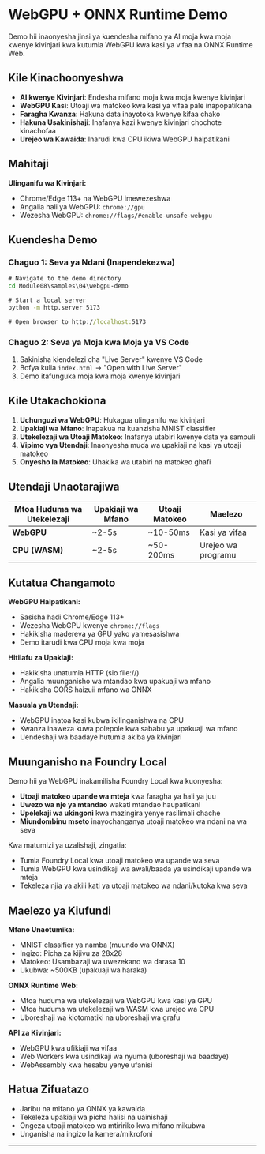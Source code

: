 <!--
CO_OP_TRANSLATOR_METADATA:
{
  "original_hash": "7a474b8e201d5316c0095cdbc3bf0555",
  "translation_date": "2025-09-25T03:09:09+00:00",
  "source_file": "Module08/samples/04/webgpu-demo/README.md",
  "language_code": "sw"
}
-->
# WebGPU + ONNX Runtime Demo

Demo hii inaonyesha jinsi ya kuendesha mifano ya AI moja kwa moja kwenye kivinjari kwa kutumia WebGPU kwa kasi ya vifaa na ONNX Runtime Web.

## Kile Kinachoonyeshwa

- **AI kwenye Kivinjari**: Endesha mifano moja kwa moja kwenye kivinjari
- **WebGPU Kasi**: Utoaji wa matokeo kwa kasi ya vifaa pale inapopatikana
- **Faragha Kwanza**: Hakuna data inayotoka kwenye kifaa chako
- **Hakuna Usakinishaji**: Inafanya kazi kwenye kivinjari chochote kinachofaa
- **Urejeo wa Kawaida**: Inarudi kwa CPU ikiwa WebGPU haipatikani

## Mahitaji

**Ulinganifu wa Kivinjari:**
- Chrome/Edge 113+ na WebGPU imewezeshwa
- Angalia hali ya WebGPU: `chrome://gpu`
- Wezesha WebGPU: `chrome://flags/#enable-unsafe-webgpu`

## Kuendesha Demo

### Chaguo 1: Seva ya Ndani (Inapendekezwa)

```cmd
# Navigate to the demo directory
cd Module08\samples\04\webgpu-demo

# Start a local server
python -m http.server 5173

# Open browser to http://localhost:5173
```

### Chaguo 2: Seva ya Moja kwa Moja ya VS Code

1. Sakinisha kiendelezi cha "Live Server" kwenye VS Code
2. Bofya kulia `index.html` → "Open with Live Server"
3. Demo itafunguka moja kwa moja kwenye kivinjari

## Kile Utakachokiona

1. **Uchunguzi wa WebGPU**: Hukagua ulinganifu wa kivinjari
2. **Upakiaji wa Mfano**: Inapakua na kuanzisha MNIST classifier
3. **Utekelezaji wa Utoaji Matokeo**: Inafanya utabiri kwenye data ya sampuli
4. **Vipimo vya Utendaji**: Inaonyesha muda wa upakiaji na kasi ya utoaji matokeo
5. **Onyesho la Matokeo**: Uhakika wa utabiri na matokeo ghafi

## Utendaji Unaotarajiwa

| Mtoa Huduma wa Utekelezaji | Upakiaji wa Mfano | Utoaji Matokeo | Maelezo |
|-------------------|------------|-----------|-------|
| **WebGPU** | ~2-5s | ~10-50ms | Kasi ya vifaa |
| **CPU (WASM)** | ~2-5s | ~50-200ms | Urejeo wa programu |

## Kutatua Changamoto

**WebGPU Haipatikani:**
- Sasisha hadi Chrome/Edge 113+
- Wezesha WebGPU kwenye `chrome://flags`
- Hakikisha madereva ya GPU yako yamesasishwa
- Demo itarudi kwa CPU moja kwa moja

**Hitilafu za Upakiaji:**
- Hakikisha unatumia HTTP (sio file://)
- Angalia muunganisho wa mtandao kwa upakuaji wa mfano
- Hakikisha CORS haizuii mfano wa ONNX

**Masuala ya Utendaji:**
- WebGPU inatoa kasi kubwa ikilinganishwa na CPU
- Kwanza inaweza kuwa polepole kwa sababu ya upakuaji wa mfano
- Uendeshaji wa baadaye hutumia akiba ya kivinjari

## Muunganisho na Foundry Local

Demo hii ya WebGPU inakamilisha Foundry Local kwa kuonyesha:

- **Utoaji matokeo upande wa mteja** kwa faragha ya hali ya juu
- **Uwezo wa nje ya mtandao** wakati mtandao haupatikani  
- **Upelekaji wa ukingoni** kwa mazingira yenye rasilimali chache
- **Miundombinu mseto** inayochanganya utoaji matokeo wa ndani na wa seva

Kwa matumizi ya uzalishaji, zingatia:
- Tumia Foundry Local kwa utoaji matokeo wa upande wa seva
- Tumia WebGPU kwa usindikaji wa awali/baada ya usindikaji upande wa mteja
- Tekeleza njia ya akili kati ya utoaji matokeo wa ndani/kutoka kwa seva

## Maelezo ya Kiufundi

**Mfano Unaotumika:**
- MNIST classifier ya namba (muundo wa ONNX)
- Ingizo: Picha za kijivu za 28x28
- Matokeo: Usambazaji wa uwezekano wa darasa 10
- Ukubwa: ~500KB (upakuaji wa haraka)

**ONNX Runtime Web:**
- Mtoa huduma wa utekelezaji wa WebGPU kwa kasi ya GPU
- Mtoa huduma wa utekelezaji wa WASM kwa urejeo wa CPU
- Uboreshaji wa kiotomatiki na uboreshaji wa grafu

**API za Kivinjari:**
- WebGPU kwa ufikiaji wa vifaa
- Web Workers kwa usindikaji wa nyuma (uboreshaji wa baadaye)
- WebAssembly kwa hesabu yenye ufanisi

## Hatua Zifuatazo

- Jaribu na mifano ya ONNX ya kawaida
- Tekeleza upakiaji wa picha halisi na uainishaji
- Ongeza utoaji matokeo wa mtiririko kwa mifano mikubwa
- Unganisha na ingizo la kamera/mikrofoni

---

